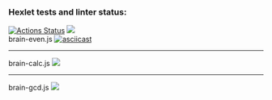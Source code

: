 ### Hexlet tests and linter status:
[![Actions Status](https://github.com/worldspawn-web/frontend-project-44/workflows/hexlet-check/badge.svg)](https://github.com/worldspawn-web/frontend-project-44/actions)
<a href="https://codeclimate.com/github/worldspawn-web/frontend-project-44/maintainability"><img src="https://api.codeclimate.com/v1/badges/f6b522f8ab651a2e209a/maintainability" /></a>
<br>
brain-even.js
[![asciicast](https://asciinema.org/a/0VvYLzafNY7uwgiwtSeKV3leN.svg)](https://asciinema.org/a/0VvYLzafNY7uwgiwtSeKV3leN)
<hr>
brain-calc.js
<a href="https://asciinema.org/a/9LGSqxI7ytzAL7kFEXpFh7tej" target="_blank"><img src="https://asciinema.org/a/9LGSqxI7ytzAL7kFEXpFh7tej.svg" /></a>
<hr>
brain-gcd.js
<a href="https://asciinema.org/a/HEeviW6Fpzy4Ph8boDWbgsPV5" target="_blank"><img src="https://asciinema.org/a/HEeviW6Fpzy4Ph8boDWbgsPV5.svg" /></a>
